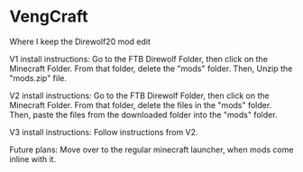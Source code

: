 VengCraft
=========

Where I keep the Direwolf20 mod edit

V1 install instructions: Go to the FTB Direwolf Folder, then click on the Minecraft Folder. From that folder, delete the "mods" folder. Then, Unzip the "mods.zip" file.

V2 install instructions: Go to the FTB Direwolf Folder, then click on the Minecraft Folder. From that folder, delete the files in the "mods" folder. Then, paste the files from the downloaded folder into the "mods" folder.

V3 install instructions: Follow instructions from V2.

Future plans: Move over to the regular minecraft launcher, when mods come inline with it.
